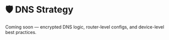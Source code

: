 # 🛡️ DNS Strategy

Coming soon — encrypted DNS logic, router-level configs, and device-level best practices.
